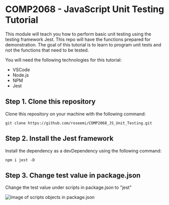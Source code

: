 # COMP2068 - JavaScript Unit Testing Tutorial

This module will teach you how to perform basic unit testing using the testing framework Jest. This repo will have the functions prepared for demonstration. The goal of this tutorial is to learn to program unit tests and not the functions that need to be tested.

You will need the following technologies for this tutorial:
- VSCode
- Node.js
- NPM
- Jest

## Step 1. Clone this repository

Clone this repository on your machine with the following command:

```git clone https://github.com/roseemi/COMP2068_JS_Unit_Testing.git```

## Step 2. Install the Jest framework

Install the dependency as a devDependency using the following command:

```npm i jest -D```

## Step 3. Change test value in package.json

Change the test value under scripts in package.json to "jest"

![Image of scripts objects in package.json](image.png)